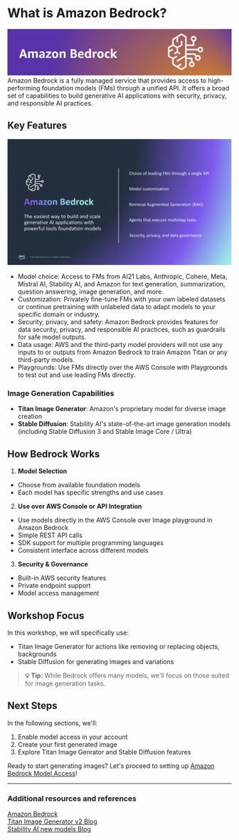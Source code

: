 # What is Amazon Bedrock?


![Amazon Bedrock](/static/bedrock/bedrock_banner.png)  
Amazon Bedrock is a fully managed service that provides access to high-performing foundation models (FMs) through a unified API. It offers a broad set of capabilities to build generative AI applications with security, privacy, and responsible AI practices.

## Key Features

![Amazon Bedrock Features](/static/bedrock/bedrock_features.png)  

- Model choice: Access to FMs from AI21 Labs, Anthropic, Cohere, Meta, Mistral AI, Stability AI, and Amazon for text generation, summarization, question answering, image generation, and more.
- Customization: Privately fine-tune FMs with your own labeled datasets or continue pretraining with unlabeled data to adapt models to your specific domain or industry.
- Security, privacy, and safety: Amazon Bedrock provides features for data security, privacy, and responsible AI practices, such as guardrails for safe model outputs.
- Data usage: AWS and the third-party model providers will not use any inputs to or outputs from Amazon Bedrock to train Amazon Titan or any third-party models.
- Playgrounds: Use FMs directly over the AWS Console with Playgrounds to test out and use leading FMs directly.

### Image Generation Capabilities
- **Titan Image Generator**: Amazon's proprietary model for diverse image creation
- **Stable Diffusion**: Stability AI's state-of-the-art image generation models (including Stable Diffusion 3 and Stable Image Core / Ultra)

## How Bedrock Works

1. **Model Selection**
  - Choose from available foundation models
  - Each model has specific strengths and use cases

2. **Use over AWS Console or API Integration**
  - Use models directly in the AWS Console over Image playground in Amazon Bedrock
  - Simple REST API calls
  - SDK support for multiple programming languages
  - Consistent interface across different models

3. **Security & Governance**
  - Built-in AWS security features
  - Private endpoint support
  - Model access management

## Workshop Focus

In this workshop, we will specifically use:
- Titan Image Generator for actions like removing or replacing objects, backgrounds 
- Stable Diffusion for generating images and variations

> **💡 Tip:** While Bedrock offers many models, we'll focus on those suited for image generation tasks.

## Next Steps

In the following sections, we'll:
1. Enable model access in your account
2. Create your first generated image
3. Explore Titan Image Genrator and Stable Diffusion features

Ready to start generating images? Let's proceed to setting up [Amazon Bedrock Model Access](../1_model_access/README.md)!

---

### Additional resources and references

[Amazon Bedrock](https://aws.amazon.com/bedrock/)  
[Titan Image Generator v2 Blog](https://aws.amazon.com/blogs/aws/amazon-titan-image-generator-v2-is-now-available-in-amazon-bedrock/)  
[Stability AI new models Blog](https://aws.amazon.com/blogs/aws/stability-ais-best-image-generating-models-now-in-amazon-bedrock/)

